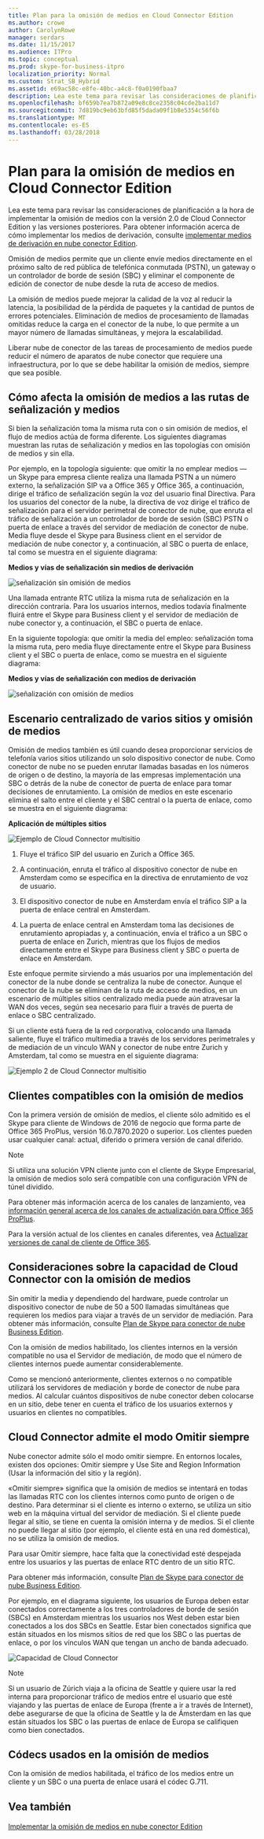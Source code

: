 ```yaml
---
title: Plan para la omisión de medios en Cloud Connector Edition
ms.author: crowe
author: CarolynRowe
manager: serdars
ms.date: 11/15/2017
ms.audience: ITPro
ms.topic: conceptual
ms.prod: skype-for-business-itpro
localization_priority: Normal
ms.custom: Strat_SB_Hybrid
ms.assetid: e69ac58c-e8fe-40bc-a4c8-f0a0190fbaa7
description: Lea este tema para revisar las consideraciones de planificación a la hora de implementar la omisión de medios con la versión 2.0 de Cloud Connector Edition y las versiones posteriores. Para obtener información acerca de cómo implementar los medios de derivación, consulte implementar medios de derivación en nube conector Edition.
ms.openlocfilehash: bf659b7ea7b872a09e8c8ce2358c04cde2ba11d7
ms.sourcegitcommit: 7d819bc9eb63bfd85f5dada09f1b8e5354c56f6b
ms.translationtype: MT
ms.contentlocale: es-ES
ms.lasthandoff: 03/28/2018
---
```

# <a name="plan-for-media-bypass-in-cloud-connector-edition"></a>Plan para la omisión de medios en Cloud Connector Edition
 
Lea este tema para revisar las consideraciones de planificación a la hora de implementar la omisión de medios con la versión 2.0 de Cloud Connector Edition y las versiones posteriores. Para obtener información acerca de cómo implementar los medios de derivación, consulte [implementar medios de derivación en nube conector Edition](deploy-media-bypass-in-cloud-connector.md).
  
Omisión de medios permite que un cliente envíe medios directamente en el próximo salto de red pública de telefónica conmutada (PSTN), un gateway o un controlador de borde de sesión (SBC) y eliminar el componente de edición de conector de nube desde la ruta de acceso de medios.
  
La omisión de medios puede mejorar la calidad de la voz al reducir la latencia, la posibilidad de la pérdida de paquetes y la cantidad de puntos de errores potenciales. Eliminación de medios de procesamiento de llamadas omitidas reduce la carga en el conector de la nube, lo que permite a un mayor número de llamadas simultáneas, y mejora la escalabilidad. 
  
 Liberar nube de conector de las tareas de procesamiento de medios puede reducir el número de aparatos de nube conector que requiere una infraestructura, por lo que se debe habilitar la omisión de medios, siempre que sea posible.
  
## <a name="how-media-bypass-affects-media-and-signaling-pathways"></a>Cómo afecta la omisión de medios a las rutas de señalización y medios

Si bien la señalización toma la misma ruta con o sin omisión de medios, el flujo de medios actúa de forma diferente. Los siguientes diagramas muestran las rutas de señalización y medios en las topologías con omisión de medios y sin ella.  
  
Por ejemplo, en la topología siguiente: que omitir la no emplear medios — un Skype para empresa cliente realiza una llamada PSTN a un número externo, la señalización SIP va a Office 365 y Office 365, a continuación, dirige el tráfico de señalización según la voz del usuario final Directiva. Para los usuarios del conector de la nube, la directiva de voz dirige el tráfico de señalización para el servidor perimetral de conector de nube, que enruta el tráfico de señalización a un controlador de borde de sesión (SBC) PSTN o puerta de enlace a través del servidor de mediación de conector de nube. Media fluye desde el Skype para Business client en el servidor de mediación de nube conector y, a continuación, al SBC o puerta de enlace, tal como se muestra en el siguiente diagrama:
  
**Medios y vías de señalización sin medios de derivación**

![señalización sin omisión de medios](../../media/5cd7e3bf-2565-4bd9-ad5a-f03e13c01060.png)
  
Una llamada entrante RTC utiliza la misma ruta de señalización en la dirección contraria. Para los usuarios internos, medios todavía finalmente fluirá entre el Skype para Business client y el servidor de mediación de nube conector y, a continuación, el SBC o puerta de enlace.
  
En la siguiente topología: que omitir la media del empleo: señalización toma la misma ruta, pero media fluye directamente entre el Skype para Business client y el SBC o puerta de enlace, como se muestra en el siguiente diagrama:
  
**Medios y vías de señalización con medios de derivación**

![señalización con omisión de medios](../../media/60400c38-4921-4964-89f2-5e53b68fb497.png)
  
## <a name="multi-site-scenario-and-media-bypass"></a>Escenario centralizado de varios sitios y omisión de medios

Omisión de medios también es útil cuando desea proporcionar servicios de telefonía varios sitios utilizando un solo dispositivo conector de nube. Como conector de nube no se pueden enrutar llamadas basadas en los números de origen o de destino, la mayoría de las empresas implementación una SBC o detrás de la nube de conector de puerta de enlace para tomar decisiones de enrutamiento. La omisión de medios en este escenario elimina el salto entre el cliente y el SBC central o la puerta de enlace, como se muestra en el siguiente diagrama:
  
**Aplicación de múltiples sitios**

![Ejemplo de Cloud Connector multisitio](../../media/ace8dc3c-1082-46a2-b8b4-98cbf678620e.png)
  
1. Fluye el tráfico SIP del usuario en Zurich a Office 365.
    
2. A continuación, enruta el tráfico al dispositivo conector de nube en Amsterdam como se especifica en la directiva de enrutamiento de voz de usuario.
    
3. El dispositivo conector de nube en Amsterdam envía el tráfico SIP a la puerta de enlace central en Amsterdam.
    
4. La puerta de enlace central en Amsterdam toma las decisiones de enrutamiento apropiadas y, a continuación, envía el tráfico a un SBC o puerta de enlace en Zurich, mientras que los flujos de medios directamente entre el Skype para Business client y SBC o puerta de enlace en Amsterdam.
    
 Este enfoque permite sirviendo a más usuarios por una implementación del conector de la nube donde se centraliza la nube de conector. Aunque el conector de la nube se eliminan de la ruta de acceso de medios, en un escenario de múltiples sitios centralizado media puede aún atravesar la WAN dos veces, según sea necesario para fluir a través de puerta de enlace o SBC centralizado.
  
Si un cliente está fuera de la red corporativa, colocando una llamada saliente, fluye el tráfico multimedia a través de los servidores perimetrales y de mediación de un vínculo WAN y conector de nube entre Zurich y Amsterdam, tal como se muestra en el siguiente diagrama:
  
![Ejemplo 2 de Cloud Connector multisitio](../../media/ef95839c-4552-440e-9698-7615707a1b50.png)
  
## <a name="supported-clients-for-media-bypass"></a>Clientes compatibles con la omisión de medios

Con la primera versión de omisión de medios, el cliente sólo admitido es el Skype para cliente de Windows de 2016 de negocio que forma parte de Office 365 ProPlus, versión 16.0.7870.2020 o superior. Los clientes pueden usar cualquier canal: actual, diferido o primera versión de canal diferido. 
  
> [!NOTE]
> Si utiliza una solución VPN cliente junto con el cliente de Skype Empresarial, la omisión de medios solo será compatible con una configuración VPN de túnel dividido. 
  
Para obtener más información acerca de los canales de lanzamiento, vea [información general acerca de los canales de actualización para Office 365 ProPlus](https://support.office.com/en-us/article/Overview-of-update-channels-for-Office-365-ProPlus-9ccf0f13-28ff-4975-9bd2-7e4ea2fefef4?ui=en-US&amp;rs=en-US&amp;ad=US).
  
Para la versión actual de los clientes en canales diferentes, vea [Actualizar versiones de canal de cliente de Office 365](https://technet.microsoft.com/en-us/office/mt465751.aspx). 
  
## <a name="cloud-connector-capacity-considerations-with-media-bypass"></a>Consideraciones sobre la capacidad de Cloud Connector con la omisión de medios

Sin omitir la media y dependiendo del hardware, puede controlar un dispositivo conector de nube de 50 a 500 llamadas simultáneas que requieren los medios para viajar a través de un servidor de mediación. Para obtener más información, consulte [Plan de Skype para conector de nube Business Edition](https://technet.microsoft.com/en-us/library/mt605227.aspx). 
  
Con la omisión de medios habilitado, los clientes internos en la versión compatible no usa el Servidor de mediación, de modo que el número de clientes internos puede aumentar considerablemente. 
  
Como se mencionó anteriormente, clientes externos o no compatible utilizará los servidores de mediación y borde de conector de nube para medios. Al calcular cuántos dispositivos de nube conector deben colocarse en un sitio, debe tener en cuenta el tráfico de los usuarios externos y usuarios en clientes no compatibles.
  
## <a name="cloud-connector-supports-always-bypass-mode"></a>Cloud Connector admite el modo Omitir siempre

Nube conector admite sólo el modo omitir siempre. En entornos locales, existen dos opciones: Omitir siempre y Use Site and Region Information (Usar la información del sitio y la región).
  
«Omitir siempre» significa que la omisión de medios se intentará en todas las llamadas RTC con los clientes internos como punto de origen o de destino. Para determinar si el cliente es interno o externo, se utiliza un sitio web en la máquina virtual del servidor de mediación. Si el cliente puede llegar al sitio, se tiene en cuenta la omisión interna y de medios. Si el cliente no puede llegar al sitio (por ejemplo, el cliente está en una red doméstica), no se utiliza la omisión de medios.  
  
Para usar Omitir siempre, hace falta que la conectividad esté despejada entre los usuarios y las puertas de enlace RTC dentro de un sitio RTC.  
  
Para obtener más información, consulte [Plan de Skype para conector de nube Business Edition](https://technet.microsoft.com/en-us/library/mt605227.aspx). 
  
Por ejemplo, en el diagrama siguiente, los usuarios de Europa deben estar conectados correctamente a los tres controladores de borde de sesión (SBCs) en Amsterdam mientras los usuarios nos West deben estar bien conectados a los dos SBCs en Seattle. Estar bien conectados significa que están situados en los mismos sitios de red que los SBC o las puertas de enlace, o por los vínculos WAN que tengan un ancho de banda adecuado.
  
![Capacidad de Cloud Connector](../../media/efb2269b-d44f-474e-aea8-c5158e729cfe.png)
  
> [!NOTE]
> Si un usuario de Zúrich viaja a la oficina de Seattle y quiere usar la red interna para proporcionar tráfico de medios entre el usuario que esté viajando y las puertas de enlace de Europa (frente a ir a través de Internet), debe asegurarse de que la oficina de Seattle y la de Ámsterdam en las que están situados los SBC o las puertas de enlace de Europa se califiquen como bien conectados. 
  
## <a name="codecs-used-in-media-bypass"></a>Códecs usados en la omisión de medios

Con la omisión de medios habilitada, el tráfico de los medios entre un cliente y un SBC o una puerta de enlace usará el códec G.711. 
  
## <a name="see-also"></a>Vea también

#### 

[Implementar la omisión de medios en nube conector Edition](deploy-media-bypass-in-cloud-connector.md)

